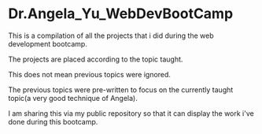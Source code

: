 # Dr.Angela_Yu_WebDevBootCamp

This is a compilation of all the projects that i did during the web development bootcamp.

The projects are placed according to the topic taught.

This does not mean previous topics were ignored.

The previous topics were pre-written to focus on the currently taught topic(a very good technique of Angela).

I am sharing this via my public repository so that it can display the work i've done during this bootcamp.

